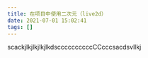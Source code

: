 ```yaml
---
title: 在项目中使用二次元（live2d）
date: 2021-07-01 15:02:41
tags: []
---
```

scackjlkjlkjlkjlkdsccccccccccCCcccsacdsvllkj